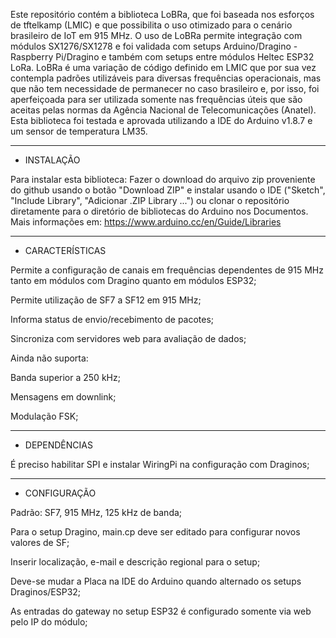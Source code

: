 
Este repositório contém a biblioteca LoBRa, que foi baseada nos esforços de tftelkamp (LMIC) e que possibilita o uso otimizado para o cenário brasileiro de IoT em 915 MHz.
O uso de LoBRa permite integração com módulos SX1276/SX1278 e foi validada com setups Arduino/Dragino - Raspberry Pi/Dragino e também com setups entre módulos Heltec ESP32 LoRa.
LoBRa é uma variação de código definido em LMIC que por sua vez contempla padrões utilizáveis para diversas frequências operacionais, mas que não tem necessidade de permanecer no caso brasileiro e, por isso, foi aperfeiçoada para ser utilizada somente nas frequências úteis que são aceitas pelas normas da Agência Nacional de Telecomunicações (Anatel).
Esta biblioteca foi testada e aprovada utilizando a IDE do Arduino v1.8.7 e um sensor de temperatura LM35.

***

- INSTALAÇÃO

Para instalar esta biblioteca:
Fazer o download do arquivo zip proveniente do github usando o botão "Download ZIP" e instalar usando o IDE ("Sketch", "Include Library", "Adicionar .ZIP Library ...") ou clonar o repositório diretamente para o diretório de bibliotecas do Arduino nos Documentos.
Mais informações em: https://www.arduino.cc/en/Guide/Libraries

***

- CARACTERÍSTICAS

Permite a configuração de canais em frequências dependentes de 915 MHz tanto em módulos com Dragino quanto em módulos ESP32;

Permite utilização de SF7 a SF12 em 915 MHz;

Informa status de envio/recebimento de pacotes;

Sincroniza com servidores web para avaliação de dados;

Ainda não suporta:

Banda superior a 250 kHz;

Mensagens em downlink;

Modulação FSK;

***

- DEPENDÊNCIAS

É preciso habilitar SPI e instalar WiringPi na configuração com Draginos;

***

- CONFIGURAÇÃO

Padrão: SF7, 915 MHz, 125 kHz de banda;

Para o setup Dragino, main.cp deve ser editado para configurar novos valores de SF;

Inserir localização, e-mail e descrição regional para o setup;

Deve-se mudar a Placa na IDE do Arduino quando alternado os setups Draginos/ESP32;

As entradas do gateway no setup ESP32 é configurado somente via web pelo IP do módulo;






